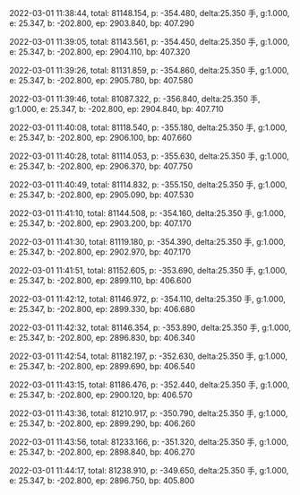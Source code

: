2022-03-01 11:38:44, total: 81148.154, p: -354.480, delta:25.350 手, g:1.000, e: 25.347, b: -202.800, ep: 2903.840, bp: 407.290

2022-03-01 11:39:05, total: 81143.561, p: -354.450, delta:25.350 手, g:1.000, e: 25.347, b: -202.800, ep: 2904.110, bp: 407.320

2022-03-01 11:39:26, total: 81131.859, p: -354.860, delta:25.350 手, g:1.000, e: 25.347, b: -202.800, ep: 2905.780, bp: 407.580

2022-03-01 11:39:46, total: 81087.322, p: -356.840, delta:25.350 手, g:1.000, e: 25.347, b: -202.800, ep: 2904.840, bp: 407.710

2022-03-01 11:40:08, total: 81118.540, p: -355.180, delta:25.350 手, g:1.000, e: 25.347, b: -202.800, ep: 2906.100, bp: 407.660

2022-03-01 11:40:28, total: 81114.053, p: -355.630, delta:25.350 手, g:1.000, e: 25.347, b: -202.800, ep: 2906.370, bp: 407.750

2022-03-01 11:40:49, total: 81114.832, p: -355.150, delta:25.350 手, g:1.000, e: 25.347, b: -202.800, ep: 2905.090, bp: 407.530

2022-03-01 11:41:10, total: 81144.508, p: -354.160, delta:25.350 手, g:1.000, e: 25.347, b: -202.800, ep: 2903.200, bp: 407.170

2022-03-01 11:41:30, total: 81119.180, p: -354.390, delta:25.350 手, g:1.000, e: 25.347, b: -202.800, ep: 2902.970, bp: 407.170

2022-03-01 11:41:51, total: 81152.605, p: -353.690, delta:25.350 手, g:1.000, e: 25.347, b: -202.800, ep: 2899.110, bp: 406.600

2022-03-01 11:42:12, total: 81146.972, p: -354.110, delta:25.350 手, g:1.000, e: 25.347, b: -202.800, ep: 2899.330, bp: 406.680

2022-03-01 11:42:32, total: 81146.354, p: -353.890, delta:25.350 手, g:1.000, e: 25.347, b: -202.800, ep: 2896.830, bp: 406.340

2022-03-01 11:42:54, total: 81182.197, p: -352.630, delta:25.350 手, g:1.000, e: 25.347, b: -202.800, ep: 2899.690, bp: 406.540

2022-03-01 11:43:15, total: 81186.476, p: -352.440, delta:25.350 手, g:1.000, e: 25.347, b: -202.800, ep: 2900.120, bp: 406.570

2022-03-01 11:43:36, total: 81210.917, p: -350.790, delta:25.350 手, g:1.000, e: 25.347, b: -202.800, ep: 2899.290, bp: 406.260

2022-03-01 11:43:56, total: 81233.166, p: -351.320, delta:25.350 手, g:1.000, e: 25.347, b: -202.800, ep: 2898.840, bp: 406.270

2022-03-01 11:44:17, total: 81238.910, p: -349.650, delta:25.350 手, g:1.000, e: 25.347, b: -202.800, ep: 2896.750, bp: 405.800